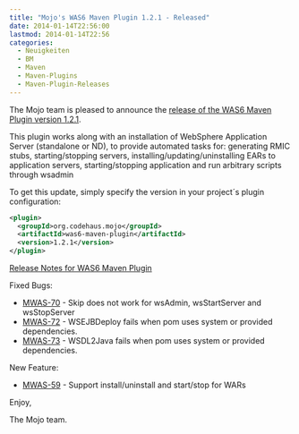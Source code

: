 ```yaml
---
title: "Mojo's WAS6 Maven Plugin 1.2.1 - Released"
date: 2014-01-14T22:56:00
lastmod: 2014-01-14T22:56
categories:
  - Neuigkeiten
  - BM
  - Maven
  - Maven-Plugins
  - Maven-Plugin-Releases
---
```

The Mojo team is pleased to announce the [release of the WAS6 Maven Plugin version 1.2.1](http://mojo.codehaus.org/was6-maven-plugin/).

This plugin works along with an installation of WebSphere Application Server (standalone or ND), 
to provide automated tasks for: generating RMIC stubs, starting/stopping servers, installing/updating/uninstalling 
EARs to application servers, starting/stopping application and run arbitrary scripts through wsadmin

To get this update, simply specify the version in your project´s plugin configuration:

```xml
<plugin>
  <groupId>org.codehaus.mojo</groupId>
  <artifactId>was6-maven-plugin</artifactId>
  <version>1.2.1</version>
</plugin>
```

<!-- more -->

[Release Notes for WAS6 Maven Plugin](https://jira.codehaus.org/secure/ReleaseNote.jspa?projectId=11730&version=19594)

Fixed Bugs:

 * [MWAS-70](https://issues.apache.org/jira/browse/MWAS-70) - Skip does not work for wsAdmin, wsStartServer and wsStopServer
 * [MWAS-72](https://issues.apache.org/jira/browse/MWAS-72) - WSEJBDeploy fails when pom uses system or provided dependencies.
 * [MWAS-73](https://issues.apache.org/jira/browse/MWAS-73) - WSDL2Java fails when pom uses system or provided dependencies.

New Feature:

 * [MWAS-59](https://issues.apache.org/jira/browse/MWAS-59) - Support install/uninstall and start/stop for WARs

Enjoy,

The Mojo team.


